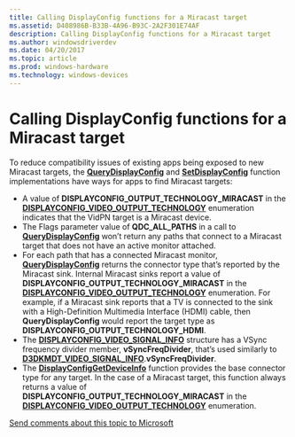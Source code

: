 ```yaml
---
title: Calling DisplayConfig functions for a Miracast target
ms.assetid: D408986B-B33B-4A96-B93C-2A2F301E74AF
description: Calling DisplayConfig functions for a Miracast target
ms.author: windowsdriverdev
ms.date: 04/20/2017
ms.topic: article
ms.prod: windows-hardware
ms.technology: windows-devices
---
```


# Calling DisplayConfig functions for a Miracast target


To reduce compatibility issues of existing apps being exposed to new Miracast targets, the [**QueryDisplayConfig**](https://msdn.microsoft.com/library/windows/hardware/ff569215) and [**SetDisplayConfig**](https://msdn.microsoft.com/library/windows/hardware/ff569533) function implementations have ways for apps to find Miracast targets:

-   A value of **DISPLAYCONFIG\_OUTPUT\_TECHNOLOGY\_MIRACAST** in the [**DISPLAYCONFIG\_VIDEO\_OUTPUT\_TECHNOLOGY**](https://msdn.microsoft.com/library/windows/hardware/ff554003) enumeration indicates that the VidPN target is a Miracast device.
-   The Flags parameter value of **QDC\_ALL\_PATHS** in a call to [**QueryDisplayConfig**](https://msdn.microsoft.com/library/windows/hardware/ff569215) won’t return any paths that connect to a Miracast target that does not have an active monitor attached.
-   For each path that has a connected Miracast monitor, [**QueryDisplayConfig**](https://msdn.microsoft.com/library/windows/hardware/ff569215) returns the connector type that’s reported by the Miracast sink. Internal Miracast sinks report a value of **DISPLAYCONFIG\_OUTPUT\_TECHNOLOGY\_MIRACAST** in the [**DISPLAYCONFIG\_VIDEO\_OUTPUT\_TECHNOLOGY**](https://msdn.microsoft.com/library/windows/hardware/ff554003) enumeration. For example, if a Miracast sink reports that a TV is connected to the sink with a High-Definition Multimedia Interface (HDMI) cable, then **QueryDisplayConfig** would report the target type as **DISPLAYCONFIG\_OUTPUT\_TECHNOLOGY\_HDMI**.
-   The [**DISPLAYCONFIG\_VIDEO\_SIGNAL\_INFO**](https://msdn.microsoft.com/library/windows/hardware/ff554007) structure has a VSync frequency divider member, **vSyncFreqDivider**, that’s used similarly to [**D3DKMDT\_VIDEO\_SIGNAL\_INFO**](https://msdn.microsoft.com/library/windows/hardware/ff546625).**vSyncFreqDivider**.
-   The [**DisplayConfigGetDeviceInfo**](https://msdn.microsoft.com/library/windows/hardware/ff553903) function provides the base connector type for any target. In the case of a Miracast target, this function always returns a value of **DISPLAYCONFIG\_OUTPUT\_TECHNOLOGY\_MIRACAST** in the [**DISPLAYCONFIG\_VIDEO\_OUTPUT\_TECHNOLOGY**](https://msdn.microsoft.com/library/windows/hardware/ff554003) enumeration.

 

 

[Send comments about this topic to Microsoft](mailto:wsddocfb@microsoft.com?subject=Documentation%20feedback%20[display\display]:%20Calling%20DisplayConfig%20functions%20for%20a%20Miracast%20target%20%20RELEASE:%20%282/10/2017%29&body=%0A%0APRIVACY%20STATEMENT%0A%0AWe%20use%20your%20feedback%20to%20improve%20the%20documentation.%20We%20don't%20use%20your%20email%20address%20for%20any%20other%20purpose,%20and%20we'll%20remove%20your%20email%20address%20from%20our%20system%20after%20the%20issue%20that%20you're%20reporting%20is%20fixed.%20While%20we're%20working%20to%20fix%20this%20issue,%20we%20might%20send%20you%20an%20email%20message%20to%20ask%20for%20more%20info.%20Later,%20we%20might%20also%20send%20you%20an%20email%20message%20to%20let%20you%20know%20that%20we've%20addressed%20your%20feedback.%0A%0AFor%20more%20info%20about%20Microsoft's%20privacy%20policy,%20see%20http://privacy.microsoft.com/default.aspx. "Send comments about this topic to Microsoft")





